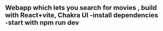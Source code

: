 Webapp which lets you search for movies , build with React+vite, Chakra UI
-install dependencies
-start with npm run dev
-

